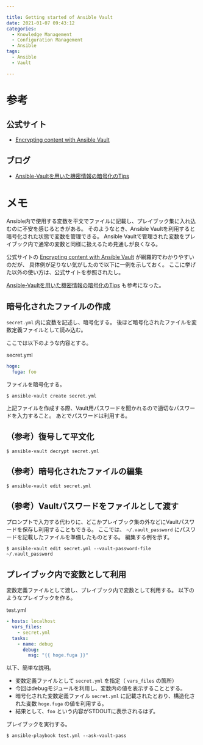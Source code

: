 ```yaml
---

title: Getting started of Ansible Vault
date: 2021-01-07 09:43:12
categories:
  - Knowledge Management
  - Configuration Management
  - Ansible
tags:
  - Ansible
  - Vault

---
```


# 参考

## 公式サイト

* [Encrypting content with Ansible Vault]

[Encrypting content with Ansible Vault]: https://docs.ansible.com/ansible/latest/user_guide/vault.html#managing-vault-passwords

## ブログ

* [Ansible-Vaultを用いた機密情報の暗号化のTips]

[Ansible-Vaultを用いた機密情報の暗号化のTips]: https://qiita.com/takuya599/items/2420fb286318c4279a02


# メモ

Ansible内で使用する変数を平文でファイルに記載し、プレイブック集に入れ込むのに不安を感じるときがある。
そのようなとき、Ansible Vaultを利用すると暗号化された状態で変数を管理できる。
Ansible Vaultで管理された変数をプレイブック内で通常の変数と同様に扱えるため見通しが良くなる。

公式サイトの [Encrypting content with Ansible Vault] が網羅的でわかりやすいのだが、
具体例が足りない気がしたので以下に一例を示しておく。
ここに挙げた以外の使い方は、公式サイトを参照されたし。

[Ansible-Vaultを用いた機密情報の暗号化のTips] も参考になった。


## 暗号化されたファイルの作成

`secret.yml` 内に変数を記述し、暗号化する。
後ほど暗号化されたファイルを変数定義ファイルとして読み込む。

ここでは以下のような内容とする。

secret.yml

```yaml
hoge:
  fuga: foo
```

ファイルを暗号化する。

```shell
$ ansible-vault create secret.yml
```

上記ファイルを作成する際、Vault用パスワードを聞かれるので適切なパスワードを入力すること。
あとでパスワードは利用する。

## （参考）復号して平文化

```shell
$ ansible-vault decrypt secret.yml
```

## （参考）暗号化されたファイルの編集

```shell
$ ansible-vault edit secret.yml
```

## （参考）Vaultパスワードをファイルとして渡す

プロンプトで入力する代わりに、どこかプレイブック集の外などにVaultパスワードを保存し利用することもできる。
ここでは、 `~/.vault_password` にパスワードを記載したファイルを準備したものとする。
編集する例を示す。

```shell
$ ansible-vault edit secret.yml --vault-password-file ~/.vault_password
```

## プレイブック内で変数として利用

変数定義ファイルとして渡し、プレイブック内で変数として利用する。
以下のようなプレイブックを作る。

test.yml

```yaml
- hosts: localhost
  vars_files:
    - secret.yml
  tasks:
    - name: debug
      debug:
        msg: "{{ hoge.fuga }}"
```

以下、簡単な説明。

* 変数定義ファイルとして `secret.yml` を指定（ `vars_files` の箇所）
* 今回はdebugモジュールを利用し、変数内の値を表示することとする。
* 暗号化された変数定義ファイル `secret.yml` に記載されたとおり、構造化された変数 `hoge.fuga` の値を利用する。
* 結果として、`foo` という内容がSTDOUTに表示されるはず。

プレイブックを実行する。

```shell
$ ansible-playbook test.yml --ask-vault-pass
```

<!-- vim: set et tw=0 ts=2 sw=2: -->
